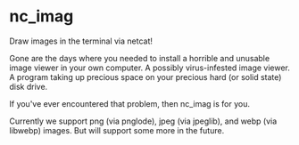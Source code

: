 # nc_imag

Draw images in the terminal via netcat!

Gone are the days where you needed to install a horrible and unusable image
viewer in your own computer. A possibly virus-infested image viewer. A program
taking up precious space on your precious hard (or solid state) disk drive.

If you've ever encountered that problem, then nc_imag is for you.

Currently we support png (via pnglode), jpeg (via jpeglib), 
and webp (via libwebp) images. But will support some more in the future.


